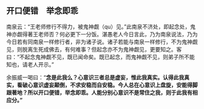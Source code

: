 ##  开口便错　举念即乖

南泉云：“王老师修行不得力，被鬼神觑（qu）见。”此南泉不济处，即起念处，鬼神亦觑得著王老师否？何必更下一分饭。湛愚老人今日言此，乃为南泉说法，乃为今日若有同南泉一样修行者，非为诸子说。诸子若能与南泉一样修行，不为鬼神觑见，则脱离生死成佛去，有何难事？但起念亦不为鬼神觑见，更要知之。客曰：“不起念鬼神觑不见，既已闻命矣。既已起念，而鬼神觑不见，则弟子所不能知也，请老人开示。”

余振威一喝曰：“**念是此我么？心意识三者总是虚妄，惟此我真实。认得此我真实，看破心意识虚妄颠倒，不求安稳而自安稳。今人总在心意识上盘旋，安能得脚跟著地？所以开口便错，举念即乖。人能分别心意识不是常住之我，则于此我有相应分。”**

